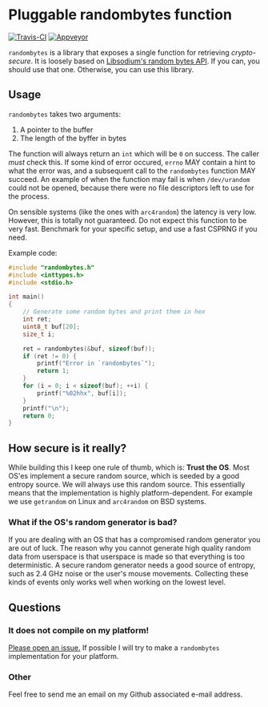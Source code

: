 # Pluggable randombytes function

[![Travis-CI](https://travis-ci.org/dsprenkels/sss.svg?branch=master)](https://travis-ci.org/dsprenkels/randombytes)
[![Appveyor](https://ci.appveyor.com/api/projects/status/github/dsprenkels/randombytes?branch=master&svg=true)](https://ci.appveyor.com/project/dsprenkels/randombytes)

`randombytes` is a library that exposes a single function for retrieving
_crypto-secure_. It is loosely based on [Libsodium's random bytes
API][libsodium_randombytes]. If you can, you should use that one. Otherwise, you
can use this library.

## Usage

`randombytes` takes two arguments:
1. A pointer to the buffer
2. The length of the byffer in bytes

The function will always return an `int` which will be `0` on success. The
caller _must_ check this. If some kind of error occured, `errno` MAY contain a
hint to what the error was, and a subsequent call to the `randombytes` function
MAY succeed. An example of when the function may fail is when `/dev/urandom`
could not be opened, because there were no file descriptors left to use for the
process.

On sensible systems (like the ones with `arc4random`) the latency is very low.
However, this is totally not guaranteed. Do not expect this function to be very
fast. Benchmark for your specific setup, and use a fast CSPRNG if you need.

Example code:

```c
#include "randombytes.h"
#include <inttypes.h>
#include <stdio.h>

int main()
{
    // Generate some random bytes and print them in hex
    int ret;
    uint8_t buf[20];
    size_t i;

    ret = randombytes(&buf, sizeof(buf));
    if (ret != 0) {
        printf("Error in `randombytes`");
        return 1;
    }    
    for (i = 0; i < sizeof(buf); ++i) {
        printf("%02hhx", buf[i]);
    }
    printf("\n");
    return 0;
}
```

## How secure is it really?

While building this I keep one rule of thumb, which is: **Trust the OS**.
Most OS'es implement a secure random source, which is seeded by a good entropy
source. We will always use this random source. This essentially means that
the implementation is highly platform-dependent. For example we use `getrandom`
on Linux and `arc4random` on BSD systems.

### What if the OS's random generator is bad?

If you are dealing with an OS that has a compromised random generator you are
out of luck. The reason why you cannot generate high quality random data from
userspace is that userspace is made so that everything is too deterministic.
A secure random generator needs a good source of entropy, such as 2.4 GHz noise
or the user's mouse movements. Collecting these kinds of events only works well
when working on the lowest level.

## Questions

### It does not compile on my platform!

[Please open an issue.](https://github.com/dsprenkels/randombytes/issues/new)
If possible I will try to make a `randombytes` implementation for your platform.

### Other

Feel free to send me an email on my Github associated e-mail address.


[libsodium_randombytes]: https://github.com/jedisct1/libsodium/blob/master/src/libsodium/randombytes/sysrandom/randombytes_sysrandom.c
